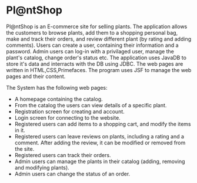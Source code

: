# Pl@ntShop

Pl@ntShop is an E-commerce site for selling plants.
The application allows the customers to browse plants, add them to a shopping personal bag, make and track their orders, and review different plant (by rating and adding comments).
Users can create a user, containing their information and a password.
Admin users can log-in with a privilaged user, manage the plant's catalog, change order's status etc.
The application uses JavaDB to store it's data and interracts with the DB using JDBC. The web pages are written in HTML,CSS,Primefaces. The program uses JSF to manage the web pages and their content. 

The System has the following web pages:
- A homepage containing the catalog.
- From the catalog the users can view details of a specific plant.
- Registration screen for creating and account.
- Login screen for connecting to the website.
- Registered users can add items to a shopping cart, and modify the items in it.
- Registered users can leave reviews on plants, including a rating and a comment. After adding the review, it can be modified or removed from the site.
- Registered users can track their orders.
- Admin users can manage the plants in their catalog (adding, removing and modifying plants).
- Admin users can change the status of an order.
